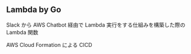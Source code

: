 ## Lambda by Go

Slack から AWS Chatbot 経由で Lambda 実行をする仕組みを構築した際の Lambda 関数

AWS Cloud Formation による CICD

